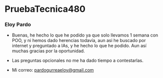 # PruebaTecnica480

### Eloy Pardo

- Buenas, he hecho lo que he podido ya que solo llevamos 1 semana con POO, y ni hemos dado herencias todavía, aun asi he buscado por internet y preguntado a IAs, y he hecho lo que he podido. Aun así muchas gracias por la oportunidad.

- Las preguntas opcionales no me ha dado tiempo a contestarlas.


- Mi correo: pardogurreaeloy@gmail.com